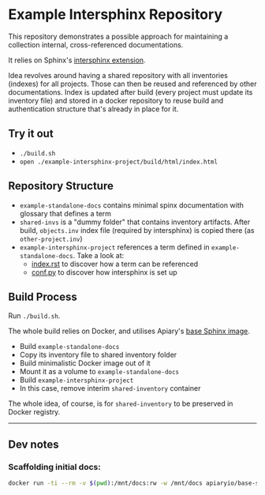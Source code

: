 # Example Intersphinx Repository

This repository demonstrates a possible approach for maintaining a collection internal, cross-referenced documentations.

It relies on Sphinx's [intersphinx extension](http://sphinx-doc.org/latest/ext/intersphinx.html).

Idea revolves around having a shared repository with all inventories (indexes) for all projects. Those can then be reused and referenced by other documentations. Index is updated after build (every project must update its inventory file) and stored in a docker repository to reuse build and authentication structure that's already in place for it.

## Try it out

* `./build.sh`
* `open ./example-intersphinx-project/build/html/index.html`

## Repository Structure

* `example-standalone-docs` contains minimal spinx documentation with glossary that defines a term
* `shared-invs` is a "dummy folder" that contains inventory artifacts. After build, `objects.inv` index file (required by intersphinx) is copied there (as `other-project.inv`)
* `example-intersphinx-project` references a term defined in `example-standalone-docs`. Take a look at:
	* [index.rst](example-intersphinx-project/source/index.rst) to discover how a term can be referenced
	* [conf.py](example-intersphinx-project/source/conf.py) to discover how intersphinx is set up

## Build Process

Run `./build.sh`.

The whole build relies on Docker, and utilises Apiary's [base Sphinx image](https://github.com/apiaryio/docker-base-images/tree/master/sphinx-doc-dev).

* Build `example-standalone-docs`
* Copy its inventory file to shared inventory folder
* Build minimalistic Docker image out of it
* Mount it as a volume to `example-standalone-docs`
* Build `example-intersphinx-project`
* In this case, remove interim `shared-inventory` container

The whole idea, of course, is for `shared-inventory` to be preserved in Docker registry.

---

## Dev notes

### Scaffolding initial docs:

```sh
docker run -ti --rm -v $(pwd):/mnt/docs:rw -w /mnt/docs apiaryio/base-sphinx-doc-dev sphinx-quickstart
```
